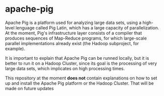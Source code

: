 # apache-pig

<p>Apache Pig is a platform used for analyzing large data sets, using a high-level lenguage called Pig Latin, which has a large capacity of parallelization. At the moment, Pig's infrastructure layer consists of a compiler that produces sequences of Map-Reduce programs, for which large-scale parallel implementations already exist (the Hadoop subproject, for example).</p>

<p>It is important to explain that Apache Pig can be runned locally, but it is better to run it on a Hadoop Cluster, since its goal is the processing of very large data sets, which implicates on high processing times.</p>

<p>This repository at the moment <b>does not</b> contain explanations on how to set up and install the Apache Pig platform or the Hadoop Cluster. That will be made on future updates</p>